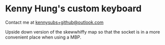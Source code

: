 # Kenny Hung's custom keyboard

Contact me at kennysubs+github@outlook.com

Upside down version of the skewwhiffy map so that the socket is in a more convenient place when using a MBP.
